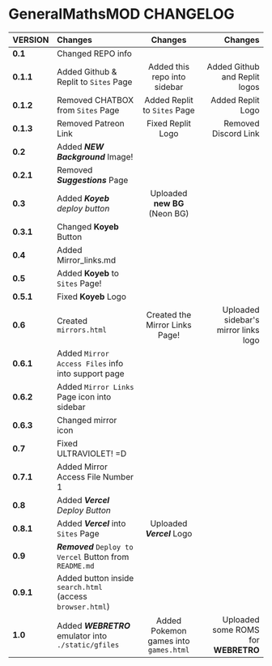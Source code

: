 # GeneralMathsMOD CHANGELOG

| **VERSION**        | **Changes**                                               | **Changes**                           | **Changes**                          |
|:-------------------|:----------------------------------------------------------|:-------------------------------------:|-------------------------------------:|
| **0.1**            | Changed REPO info                                         |                                       |                                      |
| **0.1.1**          | Added Github & Replit to `Sites` Page                     | Added this repo into sidebar          | Added Github and Replit logos        |
| **0.1.2**          | Removed CHATBOX from `Sites` Page                         | Added Replit to `Sites` Page          | Added Replit Logo                    |
| **0.1.3**          | Removed Patreon Link                                      | Fixed Replit Logo                     | Removed Discord Link                 |
| **0.2**            | Added ***NEW Background*** Image!                         |                                       |                                      |
| **0.2.1**          | Removed ***Suggestions*** Page                            |                                       |                                      |
| **0.3**            | Added ***Koyeb** deploy button*                           | Uploaded **new BG** (Neon BG)         |                                      |
| **0.3.1**          | Changed **Koyeb** Button                                  |                                       |                                      | 
| **0.4**            | Added Mirror_links.md                                     |                                       |                                      |
| **0.5**            | Added **Koyeb** to `Sites` Page!                          |                                       |                                      |
| **0.5.1**          | Fixed **Koyeb** Logo                                      |                                       |                                      |
| **0.6**            | Created `mirrors.html`                                    | Created the Mirror Links Page!        | Uploaded sidebar's mirror links logo |
| **0.6.1**          | Added `Mirror Access Files` info into support page        |                                       |                                      |
| **0.6.2**          | Added `Mirror Links` Page icon into sidebar               |                                       |                                      |
| **0.6.3**          | Changed mirror icon                                       |                                       |                                      |
| **0.7**            | Fixed ULTRAVIOLET! =D                                     |                                       |                                      |
| **0.7.1**          | Added Mirror Access File Number 1                         |                                       |                                      |
| **0.8**            | Added ***Vercel** Deploy Button*                          |                                       |                                      |
| **0.8.1**          | Added ***Vercel*** into `Sites` Page                      | Uploaded ***Vercel*** Logo            |                                      |
| **0.9**            | ***Removed*** `Deploy to Vercel` Button from `README.md`  |                                       |                                      |
| **0.9.1**          | Added button inside `search.html` (access `browser.html`) |                                       |                                      |
| **1.0**            | Added ***WEBRETRO*** emulator into `./static/gfiles`      | Added Pokemon games into `games.html` | Uploaded some ROMS for **WEBRETRO**  |
